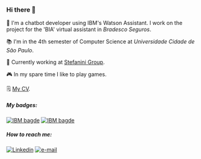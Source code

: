 ### Hi there 👋

🤖 I'm a chatbot developer using IBM's Watson Assistant. I work on the project for the 'BIA' virtual assistant in _Bradesco Seguros_.

📚 I'm in the 4th semester of Computer Science at _Universidade Cidade de São Paulo_.

💼 Currently working at [Stefanini Group](https://stefanini.com/en).

🎮 In my spare time I like to play games.

🗒️ [My CV](https://drive.google.com/file/d/1qYWdEnGvXdHWBlkIAAnxVXe_3W-GL0oZ/view?usp=drive_link).

##### My badges:
 [![IBM bagde](https://img.shields.io/badge/IBM-Watson%20Assistant%20Foundations-black.svg)](https://www.credly.com/badges/7e2fe879-7b7d-4300-81e7-87637aba218c?source=linked_in_profile)
 [![IBM bagde](https://img.shields.io/badge/IBM-Build%20Your%20Own%20Chatbot-black.svg)](https://www.credly.com/badges/6f2711b5-cf05-4513-a17b-d06e631cc399?source=linked_in_profile)
 
##### How to reach me:
[![Linkedin](https://img.shields.io/badge/LinkedIn-0077B5?style=for-the-badge&logo=linkedin&logoColor=white)](https://www.linkedin.com/in/vjacome/)
[![e-mail](https://img.shields.io/badge/Gmail-D14836?style=for-the-badge&logo=gmail&logoColor=white)](mailto:vcesarjacome@gmail.com?subject=Oi,%20Victor!%20)

<!--
**vcjacome/vcjacome** is a ✨ _special_ ✨ repository because its `README.md` (this file) appears on your GitHub profile.

Here are some ideas to get you started:

- 🔭 I’m currently working on ...
- 🌱 I’m currently learning ...
- 👯 I’m looking to collaborate on ...
- 🤔 I’m looking for help with ...
- 💬 Ask me about ...
- 📫 How to reach me: ...
- 😄 Pronouns: ...
- ⚡ Fun fact: ...
-->
